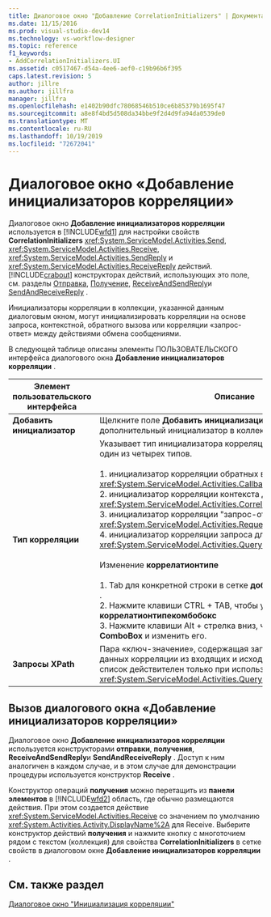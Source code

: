 ```yaml
---
title: Диалоговое окно "Добавление CorrelationInitializers" | Документация Майкрософт
ms.date: 11/15/2016
ms.prod: visual-studio-dev14
ms.technology: vs-workflow-designer
ms.topic: reference
f1_keywords:
- AddCorrelationInitializers.UI
ms.assetid: c0517467-d54a-4ee6-aef0-c19b96b6f395
caps.latest.revision: 5
author: jillre
ms.author: jillfra
manager: jillfra
ms.openlocfilehash: e1402b90dfc78068546b510ce6b85379b1695f47
ms.sourcegitcommit: a8e8f4bd5d508da34bbe9f2d4d9fa94da0539de0
ms.translationtype: MT
ms.contentlocale: ru-RU
ms.lasthandoff: 10/19/2019
ms.locfileid: "72672041"
---
```

# <a name="add-correlationinitializers-dialog-box"></a>Диалоговое окно «Добавление инициализаторов корреляции»
Диалоговое окно **Добавление инициализаторов корреляции** используется в [!INCLUDE[wfd1](../includes/wfd1-md.md)] для настройки свойств **CorrelationInitializers** <xref:System.ServiceModel.Activities.Send>, <xref:System.ServiceModel.Activities.Receive>, <xref:System.ServiceModel.Activities.SendReply> и <xref:System.ServiceModel.Activities.ReceiveReply> действий. [!INCLUDE[crabout](../includes/crabout-md.md)] конструкторах действий, использующих это поле, см. разделы [Отправка](../workflow-designer/send-activity-designer.md), [Получение](../workflow-designer/receive-activity-designer.md), [ReceiveAndSendReply](../workflow-designer/receiveandsendreply-template-designer.md)и [SendAndReceiveReply](../workflow-designer/sendandreceivereply-template-designer.md) .

 Инициализаторы корреляции в коллекции, указанной данным диалоговым окном, могут инициализировать корреляции на основе запроса, контекстной, обратного вызова или корреляции «запрос-ответ» между действиями обмена сообщениями.

 В следующей таблице описаны элементы ПОЛЬЗОВАТЕЛЬСКОГО интерфейса диалогового окна **Добавление инициализаторов корреляции** .

|Элемент пользовательского интерфейса|Описание|
|----------------|-----------------|
|**Добавить инициализатор**|Щелкните поле **Добавить инициализацию** , чтобы добавить дополнительный инициализатор в коллекцию.|
|**Тип корреляции**|Указывает тип инициализатора корреляции. Может быть выбран один из четырех типов.<br /><br /> 1. инициализатор корреляции обратных вызовов для указания <xref:System.ServiceModel.Activities.CallbackCorrelationInitializer>.<br />2. инициализатор корреляции контекста для указания <xref:System.ServiceModel.Activities.CorrelationInitializer>.<br />3. инициализатор корреляции "запрос-ответ" для указания <xref:System.ServiceModel.Activities.RequestReplyCorrelationInitializer>.<br />4. инициализатор корреляции запроса для указания <xref:System.ServiceModel.Activities.QueryCorrelationInitializer>.<br /><br /> Изменение **коррелатионтипе**<br /><br /> 1. Tab для конкретной строки в сетке **добавления инициализатора** .<br />2. Нажмите клавиши CTRL + TAB, чтобы установить фокус на **коррелатионтипекомбобокс**<br />3. Нажмите клавиши Alt + стрелка вниз, чтобы открыть окно **ComboBox** и изменить его.|
|**Запросы XPath**|Пара «ключ-значение», содержащая запросы для извлечения данных корреляции из входящих и исходящих сообщений. Данный список действителен только при использовании типов <xref:System.ServiceModel.Activities.QueryCorrelationInitializer>.|

## <a name="to-launch-the-add-correlation-initializers-dialog-box"></a>Вызов диалогового окна «Добавление инициализаторов корреляции»
 Диалоговое окно **Добавление инициализаторов корреляции** используется конструкторами **отправки**, **получения**, **ReceiveAndSendReply**и **SendAndReceiveReply** . Доступ к ним аналогичен в каждом случае, и в этом случае для демонстрации процедуры используется конструктор **Receive** .

 Конструктор операций **получения** можно перетащить из **панели элементов** в [!INCLUDE[wfd2](../includes/wfd2-md.md)] область, где обычно размещаются действия. При этом создается действие <xref:System.ServiceModel.Activities.Receive> со значением по умолчанию <xref:System.Activities.Activity.DisplayName%2A> для Receive. Выберите конструктор действий **получения** и нажмите кнопку с многоточием рядом с текстом (коллекция) для свойства **CorrelationInitializers** в сетке свойств в диалоговом окне **Добавление инициализаторов корреляции** .

## <a name="see-also"></a>См. также раздел
 [Диалоговое окно "Инициализация корреляции"](../workflow-designer/initialize-correlation-dialog-box.md)